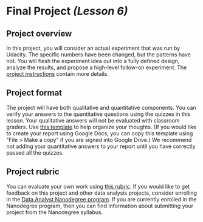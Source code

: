 # Final Project _(Lesson 6)_

## Project overview

In this project, you will consider an actual experiment that was run by Udacity. The specific numbers have been changed, but the patterns have not. You will flesh the experiment idea out into a fully defined design, analyze the results, and propose a high-level follow-on experiment. The [project instructions](https://docs.google.com/document/u/1/d/1aCquhIqsUApgsxQ8-SQBAigFDcfWVVohLEXcV6jWbdI/pub?embedded=True) contain more details.

## Project format

The project will have both qualitative and quantitative components. You can verify your answers to the quantitative questions using the quizzes in this lesson. Your qualitative answers will not be evaluated with classroom graders. Use [this template](https://docs.google.com/document/d/16OX2KDSHI9mSCriyGIATpRGscIW2JmByMd0ITqKYvNg/edit?usp=sharing) to help organize your thoughts. (If you would like to create your report using Google Docs, you can copy this template using "File > Make a copy" if you are signed into Google Drive.) We recommend not adding your quantitative answers to your report until you have correctly passed all the quizzes.

## Project rubric

You can evaluate your own work using [this rubric](https://docs.google.com/document/u/1/d/1Hga00A4258wSJ9dir0Td_ZPLeAtJ079UGbM3C0ykUtE/pub?embedded=true). If you would like to get feedback on this project and other data analysis projects, consider enrolling in the [Data Analyst Nanodegree program](https://www.udacity.com/course/nd002). If you are currently enrolled in the Nanodegree program, then you can find information about submitting your project from the Nanodegree syllabus.
